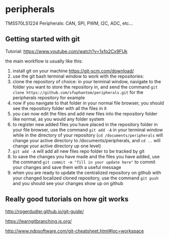 # peripherals
TMS570LS1224 Peripherals: CAN, SPI, PWM, I2C, ADC, etc...


## Getting started with git

Tutorial: https://www.youtube.com/watch?v=1xfp2Cx9FUk

the main workflow is usually like this:

1. install git on your machine https://git-scm.com/download/
2. use the git bash terminal window to work with the repositories:
3. clone the repository of choice: in your terminal window, navigate to the folder you want to store the repository in, and send the command `git clone https://github.com/sfuphantom/peripherals.git` for the peripherals repository for example
4. now if you navigate to that folder in your normal file browser, you should see the repository folder with all the files in it
5. you can now edit the files and add new files into the repository folder like normal, as you would any folder system
6. to register new added files you have placed in the repository folder in your file browser, use the command `git add -A` in your terminal window while in the directory of your repository (`cd /documents/peripherals` will change your active directory to /documents/peripherals, and `cd ..` will change your active directory up one level)
7. `git add -A` will add all new files repo folder to be tracked by git
8. to save the changes you have made and the files you have added, use the command `git commit -m "fill in your update here"` to commit your changes and save them with a useful message
9. when you are ready to update the centralized repository on github with your changed localized cloned repository, use the command `git push` and you should see your changes show up on github


## Really good tutorials on how git works

http://rogerdudler.github.io/git-guide/

https://learngitbranching.js.org/

http://www.ndpsoftware.com/git-cheatsheet.html#loc=workspace
